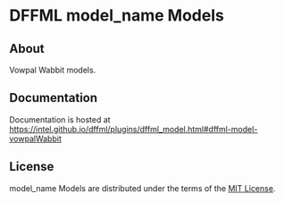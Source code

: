 # DFFML model_name Models

## About

Vowpal Wabbit models.

## Documentation

Documentation is hosted at https://intel.github.io/dffml/plugins/dffml_model.html#dffml-model-vowpalWabbit


## License

model_name Models are distributed under the terms of the
[MIT License](LICENSE).
